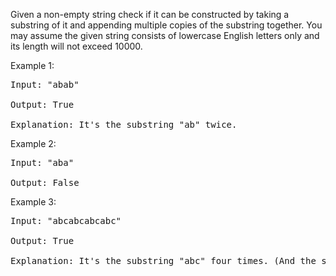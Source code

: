 Given a non-empty string check if it can be constructed by taking a substring of it and appending multiple copies of the substring together. You may assume the given string consists of lowercase English letters only and its length will not exceed 10000.

Example 1:
<pre>
Input: "abab"

Output: True

Explanation: It's the substring "ab" twice.
</pre>
Example 2:
<pre>
Input: "aba"

Output: False
</pre>
Example 3:
<pre>
Input: "abcabcabcabc"

Output: True

Explanation: It's the substring "abc" four times. (And the substring "abcabc" twice.)
</pre>
